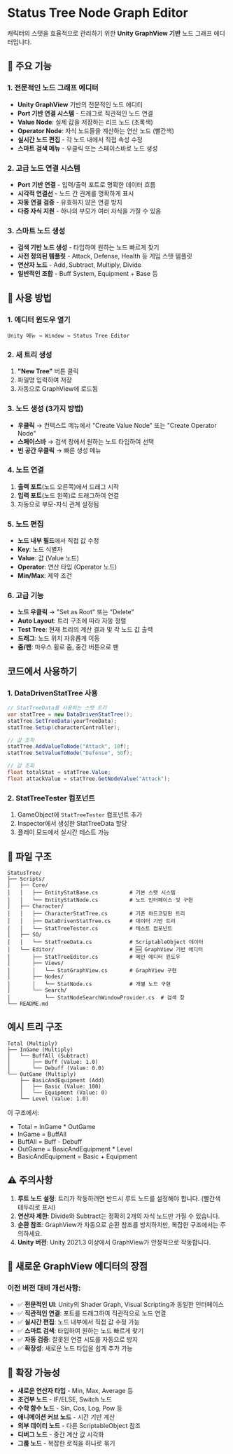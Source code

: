 # Status Tree Node Graph Editor

캐릭터의 스탯을 효율적으로 관리하기 위한 **Unity GraphView 기반** 노드 그래프 에디터입니다.

## 🚀 주요 기능

### 1. 전문적인 노드 그래프 에디터
- **Unity GraphView** 기반의 전문적인 노드 에디터
- **Port 기반 연결 시스템** - 드래그로 직관적인 노드 연결
- **Value Node**: 실제 값을 저장하는 리프 노드 (초록색)
- **Operator Node**: 자식 노드들을 계산하는 연산 노드 (빨간색)
- **실시간 노드 편집** - 각 노드 내에서 직접 속성 수정
- **스마트 검색 메뉴** - 우클릭 또는 스페이스바로 노드 생성

### 2. 고급 노드 연결 시스템
- **Port 기반 연결** - 입력/출력 포트로 명확한 데이터 흐름
- **시각적 연결선** - 노드 간 관계를 명확하게 표시
- **자동 연결 검증** - 유효하지 않은 연결 방지
- **다중 자식 지원** - 하나의 부모가 여러 자식을 가질 수 있음

### 3. 스마트 노드 생성
- **검색 기반 노드 생성** - 타입하여 원하는 노드 빠르게 찾기
- **사전 정의된 템플릿** - Attack, Defense, Health 등 게임 스탯 템플릿
- **연산자 노드** - Add, Subtract, Multiply, Divide
- **일반적인 조합** - Buff System, Equipment + Base 등

## 📖 사용 방법

### 1. 에디터 윈도우 열기
```
Unity 메뉴 → Window → Status Tree Editor
```

### 2. 새 트리 생성
1. **"New Tree"** 버튼 클릭
2. 파일명 입력하여 저장
3. 자동으로 GraphView에 로드됨

### 3. 노드 생성 (3가지 방법)
- **우클릭** → 컨텍스트 메뉴에서 "Create Value Node" 또는 "Create Operator Node"
- **스페이스바** → 검색 창에서 원하는 노드 타입하여 선택
- **빈 공간 우클릭** → 빠른 생성 메뉴

### 4. 노드 연결
1. **출력 포트**(노드 오른쪽)에서 드래그 시작
2. **입력 포트**(노드 왼쪽)로 드래그하여 연결
3. 자동으로 부모-자식 관계 설정됨

### 5. 노드 편집
- **노드 내부 필드**에서 직접 값 수정
- **Key**: 노드 식별자
- **Value**: 값 (Value 노드)
- **Operator**: 연산 타입 (Operator 노드)
- **Min/Max**: 제약 조건

### 6. 고급 기능
- **노드 우클릭** → "Set as Root" 또는 "Delete"
- **Auto Layout**: 트리 구조에 따라 자동 정렬
- **Test Tree**: 현재 트리의 계산 결과 및 각 노드 값 출력
- **드래그**: 노드 위치 자유롭게 이동
- **줌/팬**: 마우스 휠로 줌, 중간 버튼으로 팬

## 코드에서 사용하기

### 1. DataDrivenStatTree 사용
```csharp
// StatTreeData를 사용하는 스탯 트리
var statTree = new DataDrivenStatTree();
statTree.SetTreeData(yourTreeData);
statTree.Setup(characterController);

// 값 조작
statTree.AddValueToNode("Attack", 10f);
statTree.SetValueToNode("Defense", 50f);

// 값 조회
float totalStat = statTree.Value;
float attackValue = statTree.GetNodeValue("Attack");
```

### 2. StatTreeTester 컴포넌트
1. GameObject에 `StatTreeTester` 컴포넌트 추가
2. Inspector에서 생성한 StatTreeData 할당
3. 플레이 모드에서 실시간 테스트 가능

## 📁 파일 구조

```
StatusTree/
├── Scripts/
│   ├── Core/
│   │   ├── EntityStatBase.cs          # 기본 스탯 시스템
│   │   └── EntityStatNode.cs          # 노드 인터페이스 및 구현
│   ├── Character/
│   │   ├── CharacterStatTree.cs       # 기존 하드코딩된 트리
│   │   ├── DataDrivenStatTree.cs      # 데이터 기반 트리
│   │   └── StatTreeTester.cs          # 테스트 컴포넌트
│   ├── SO/
│   │   └── StatTreeData.cs            # ScriptableObject 데이터
│   └── Editor/                        # 🆕 GraphView 기반 에디터
│       ├── StatTreeEditor.cs          # 메인 에디터 윈도우
│       ├── Views/
│       │   └── StatGraphView.cs       # GraphView 구현
│       ├── Nodes/
│       │   └── StatNode.cs            # 개별 노드 구현
│       └── Search/
│           └── StatNodeSearchWindowProvider.cs  # 검색 창
└── README.md
```

## 예시 트리 구조

```
Total (Multiply)
├── InGame (Multiply)
│   └── BuffAll (Subtract)
│       ├── Buff (Value: 1.0)
│       └── Debuff (Value: 0.0)
└── OutGame (Multiply)
    ├── BasicAndEquipment (Add)
    │   ├── Basic (Value: 100)
    │   └── Equipment (Value: 0)
    └── Level (Value: 1.0)
```

이 구조에서:
- Total = InGame * OutGame
- InGame = BuffAll
- BuffAll = Buff - Debuff
- OutGame = BasicAndEquipment * Level
- BasicAndEquipment = Basic + Equipment

## ⚠️ 주의사항

1. **루트 노드 설정**: 트리가 작동하려면 반드시 루트 노드를 설정해야 합니다. (빨간색 테두리로 표시)
2. **연산자 제한**: Divide와 Subtract는 정확히 2개의 자식 노드만 가질 수 있습니다.
3. **순환 참조**: GraphView가 자동으로 순환 참조를 방지하지만, 복잡한 구조에서는 주의하세요.
4. **Unity 버전**: Unity 2021.3 이상에서 GraphView가 안정적으로 작동합니다.

## 🚀 새로운 GraphView 에디터의 장점

### 이전 버전 대비 개선사항:
- ✅ **전문적인 UI**: Unity의 Shader Graph, Visual Scripting과 동일한 인터페이스
- ✅ **직관적인 연결**: 포트를 드래그하여 직관적으로 노드 연결
- ✅ **실시간 편집**: 노드 내부에서 직접 값 수정 가능
- ✅ **스마트 검색**: 타입하여 원하는 노드 빠르게 찾기
- ✅ **자동 검증**: 잘못된 연결 시도를 자동으로 방지
- ✅ **확장성**: 새로운 노드 타입을 쉽게 추가 가능

## 🔧 확장 가능성

- **새로운 연산자 타입** - Min, Max, Average 등
- **조건부 노드** - IF/ELSE, Switch 노드
- **수학 함수 노드** - Sin, Cos, Log, Pow 등
- **애니메이션 커브 노드** - 시간 기반 계산
- **외부 데이터 노드** - 다른 ScriptableObject 참조
- **디버그 노드** - 중간 계산 값 시각화
- **그룹 노드** - 복잡한 로직을 하나로 묶기
